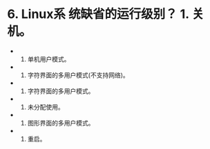 # 6. Linux系 统缺省的运行级别？  1. 关机。
- 1. 单机用户模式。
- 1. 字符界面的多用户模式(不支持网络)。
- 1. 字符界面的多用户模式。
- 1. 未分配使用。
- 1. 图形界面的多用户模式。
- 1. 重启。

